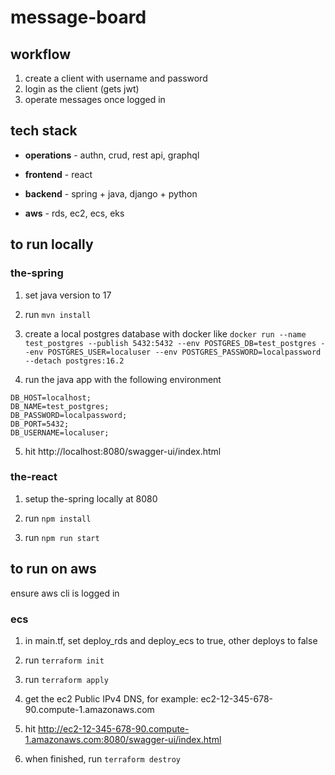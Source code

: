 # message-board

## workflow

1. create a client with username and password
2. login as the client (gets jwt)
3. operate messages once logged in

## tech stack

- **operations** - authn, crud, rest api, graphql

- **frontend** - react

- **backend** - spring + java, django + python

- **aws** - rds, ec2, ecs, eks

## to run locally

### the-spring

1. set java version to 17

2. run `mvn install`

3. create a local postgres database with docker like `docker run --name test_postgres --publish 5432:5432 --env POSTGRES_DB=test_postgres --env POSTGRES_USER=localuser --env POSTGRES_PASSWORD=localpassword --detach postgres:16.2
`

4. run the java app with the following environment 
```
DB_HOST=localhost;
DB_NAME=test_postgres;
DB_PASSWORD=localpassword;
DB_PORT=5432;
DB_USERNAME=localuser;
```

5. hit http://localhost:8080/swagger-ui/index.html

### the-react

1. setup the-spring locally at 8080

2. run `npm install`

3. run `npm run start`

## to run on aws

ensure aws cli is logged in

### ecs

1. in main.tf, set deploy_rds and deploy_ecs to true, other deploys to false

2. run `terraform init`

3. run `terraform apply`

4. get the ec2 Public IPv4 DNS, for example: ec2-12-345-678-90.compute-1.amazonaws.com

5. hit http://ec2-12-345-678-90.compute-1.amazonaws.com:8080/swagger-ui/index.html

6. when finished, run `terraform destroy`
